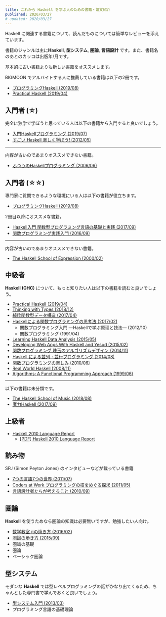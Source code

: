 ```yaml
---
title: これから Haskell を学ぶ人のための書籍・論文紹介
published: 2020/03/27
# updated: 2020/03/27
---
```


Haskell に関連する書籍について、読んだものについては簡単なレビューを添えています。

書籍のジャンルは主に**Haskell**, **型システム**, **圏論**, **言語設計** です。また、書籍名のあとのカッコは出版年/月です。

基本的に古い書籍よりも新しい書籍をオススメします。

BIGMOON でアルバイトする人に推薦している書籍は以下の2冊です。

- [プログラミングHaskell (2019/08)](/books/programming-haskell.html)
- [Practical Haskell (2019/04)](/books/practical-haskell.html)

## 入門者 (☆)

完全に独学で学ぼうと思っている人は以下の書籍から入門すると良いでしょう。

- [入門Haskellプログラミング (2019/07)](/books/get-programming-with-haskell.html)
- [すごい Haskell 楽しく学ぼう! (2012/05)](/books/lean-your-a-haskell-for-great-good.html)

---

内容が古いのであまりオススメできない書籍。

- [ふつうのHaskellプログラミング (2006/06)](/books/std-haskell.html)

## 入門者 (☆☆)

専門家に質問できるような環境にいる人は以下の書籍が役立ちます。

- [プログラミングHaskell (2019/08)](/books/programming-haskell.html)

2冊目以降にオススメな書籍。

- [Haskell入門 関数型プログラミング言語の基礎と実践 (2017/09)](/books/haskell-nyumon.html)
- [関数プログラミング実践入門 (2016/09)](/books/jissen-nyumon.html)

---

内容が古いのであまりオススメできない書籍。

- [The Haskell School of Expression (2000/02)](/books/the-haskell-school-of-expression.html)

## 中級者

**Haskell (GHC)** について、もっと知りたい人は以下の書籍を読むと良いでしょう。

- [Practical Haskell (2019/04)](/books/practical-haskell.html)
- [Thinking with Types (2018/12)](/books/thinking-with-types.html)
- [純粋関数型データ構造 (2017/04)](/books/purely-functional-data-structures.html)
- [Haskellによる関数プログラミングの思考法 (2017/02)](/books/introduction-to-functional-programming-using-haskell-2nd.html)
  - 関数プログラミング入門 ―Haskellで学ぶ原理と技法― (2012/10)
  - 関数プログラミング (1991/04)
- [Learning Haskell Data Analysis (2015/05)](/books/learning-haskell-data-analysis.html)
- [Developing Web Apps With Haskell and Yesod (2015/02)](/books/developing-web-apps-with-haskell-and-yesod.html)
- [関数プログラミング 珠玉のアルゴリズムデザイン (2014/11)](/books/pearls-of-functional-algorithm-design.html)
- [Haskell による並列・並行プログラミング (2014/08)](/books/parallel-and-concurrent-programming-in-haskell.html)
- [関数プログラミングの楽しみ (2010/06)](/books/the-fun-of-programming.html)
- [Real World Haskell (2008/11)](/books/real-world-haskell.html)
- [Algorithms: A Functional Programming Approach (1999/06)](/books/algorithms.html)

---

以下の書籍は未分類です。

- [The Haskell School of Music (2018/08)](/books/the-haskell-school-of-music.html)
- [魔力Haskell (2017/09)](/books/magic-haskell.html)

## 上級者

- [Haskell 2010 Language Report](https://www.haskell.org/onlinereport/haskell2010/)
  - [[PDF] Haskell 2010 Language Report](https://www.haskell.org/definition/haskell2010.pdf)

## 読み物

SPJ (Simon Peyton Jones) のインタビューなどが載っている書籍

- [7つの言語7つの世界 (2011/07)](/books/seven-languages-in-seven-weeks.html)
- [Coders at Work プログラミングの技をめぐる探求 (2011/05)](/books/coders-at-work.html)
- [言語設計者たちが考えること (2010/09)](/books/masterminds-of-programming.html)

## 圏論

**Haskell** を使うためなら圏論の知識は必要無いですが、勉強したい人向け。

- [数学教室 πの焼き方 (2016/02)](/books/category-pi.html)
- [圏論の歩き方 (2015/09)](/books/category-arukikata.html)
- 圏論の基礎
- 圏論
- ベーシック圏論

## 型システム

モダンな **Haskell** では型レベルプログラミングの話がかなり出てくるため、ちゃんとした専門書で学んでおくと良いでしょう。

- [型システム入門 (2013/03)](/books/tapl.html)
- プログラミング言語の基礎理論